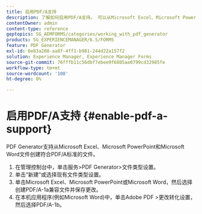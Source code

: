 ```yaml
---
title: 启用PDF/A支持
description: 了解如何启用PDF/A支持。 可以从Microsoft Excel、Microsoft PowerPoint和Microsoft Word文件创建符合PDF/A标准的文件。
contentOwner: admin
content-type: reference
geptopics: SG_AEMFORMS/categories/working_with_pdf_generator
products: SG_EXPERIENCEMANAGER/6.5/FORMS
feature: PDF Generator
exl-id: 0e83a208-aa8f-4ff1-b981-244d22a157f2
solution: Experience Manager, Experience Manager Forms
source-git-commit: 76fffb11c56dbf7ebee9f6805ae0799cd32985fe
workflow-type: tm+mt
source-wordcount: '108'
ht-degree: 0%

---
```


# 启用PDF/A支持 {#enable-pdf-a-support}

PDF Generator支持从Microsoft Excel、Microsoft PowerPoint和Microsoft Word文件创建符合PDF/A标准的文件。

1. 在管理控制台中，单击服务>PDF Generator>文件类型设置。
1. 单击“新建”或选择现有文件类型设置。
1. 单击Microsoft Excel、Microsoft PowerPoint或Microsoft Word，然后选择创建PDF/A-1a兼容文件并保存更改。
1. 在本机应用程序(例如Microsoft Word)中，单击Adobe PDF >更改转化设置，然后选择PDF/A-1b。
